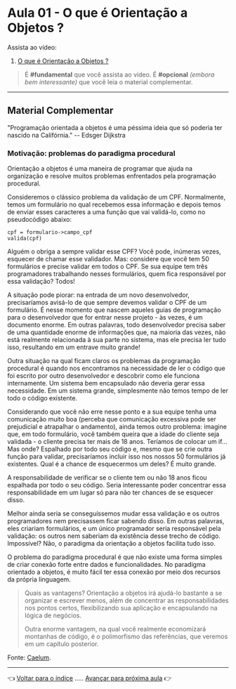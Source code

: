 # Aula 01 - O que é Orientação a Objetos ?

Assista ao vídeo:

  1. [O que é Orientação a Objetos ?](https://youtu.be/KlIL63MeyMY?t=274)

> É **#fundamental** que você assista ao vídeo. É **#opcional** _(embora bem interessante)_ que você leia o material complementar.

---

## Material Complementar

"Programação orientada a objetos é uma péssima ideia que só poderia ter nascido na Califórnia." -- Edsger Dijkstra

### Motivação: problemas do paradigma procedural

Orientação a objetos é uma maneira de programar que ajuda na organização e resolve muitos problemas enfrentados pela programação procedural.

Consideremos o clássico problema da validação de um CPF. Normalmente, temos um formulário no qual recebemos essa informação e depois temos de enviar esses caracteres a uma função que vai validá-lo, como no pseudocódigo abaixo:

```
cpf = formulario->campo_cpf
valida(cpf)
```

Alguém o obriga a sempre validar esse CPF? Você pode, inúmeras vezes, esquecer de chamar esse validador. Mas: considere que você tem 50 formulários e precise validar em todos o CPF. Se sua equipe tem três programadores trabalhando nesses formulários, quem fica responsável por essa validação? Todos!

A situação pode piorar: na entrada de um novo desenvolvedor, precisaríamos avisá-lo de que sempre devemos validar o CPF de um formulário. É nesse momento que nascem aqueles guias de programação para o desenvolvedor que for entrar nesse projeto - às vezes, é um documento enorme. Em outras palavras, todo desenvolvedor precisa saber de uma quantidade enorme de informações que, na maioria das vezes, não está realmente relacionada à sua parte no sistema, mas ele precisa ler tudo isso, resultando em um entrave muito grande!

Outra situação na qual ficam claros os problemas da programação procedural é quando nos encontramos na necessidade de ler o código que foi escrito por outro desenvolvedor e descobrir como ele funciona internamente. Um sistema bem encapsulado não deveria gerar essa necessidade. Em um sistema grande, simplesmente não temos tempo de ler todo o código existente.

Considerando que você não erre nesse ponto e a sua equipe tenha uma comunicação muito boa (perceba que comunicação excessiva pode ser prejudicial e atrapalhar o andamento), ainda temos outro problema: imagine que, em todo formulário, você também queira que a idade do cliente seja validada - o cliente precisa ter mais de 18 anos. Teríamos de colocar um if... Mas onde? Espalhado por todo seu código e, mesmo que se crie outra função para validar, precisaríamos incluir isso nos nossos 50 formulários já existentes. Qual é a chance de esquecermos um deles? É muito grande.

A responsabilidade de verificar se o cliente tem ou não 18 anos ficou espalhada por todo o seu código. Seria interessante poder concentrar essa responsabilidade em um lugar só para não ter chances de se esquecer disso.

Melhor ainda seria se conseguíssemos mudar essa validação e os outros programadores nem precisassem ficar sabendo disso. Em outras palavras, eles criariam formulários, e um único programador seria responsável pela validação: os outros nem saberiam da existência desse trecho de código. Impossível? Não, o paradigma da orientação a objetos facilita tudo isso.

O problema do paradigma procedural é que não existe uma forma simples de criar conexão forte entre dados e funcionalidades. No paradigma orientado a objetos, é muito fácil ter essa conexão por meio dos recursos da própria linguagem.

> Quais as vantagens?
> Orientação a objetos irá ajudá-lo bastante a se organizar e escrever menos, além de concentrar as responsabilidades nos pontos certos, flexibilizando sua aplicação e encapsulando na lógica de negócios.
> 
> Outra enorme vantagem, na qual você realmente economizará montanhas de código, é o polimorfismo das referências, que veremos em um capítulo posterior.

Fonte: [Caelum](https://www.caelum.com.br/apostila-java-orientacao-objetos/orientacao-a-objetos-basica#motivacao-problemas-do-paradigma-procedural).

---

👈 [Voltar para o índice](../README.md) ..... [Avançar para próxima aula](../aula02/aula.md) 👉